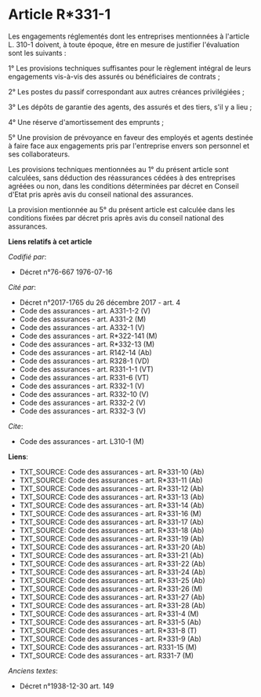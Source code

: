 # Article R*331-1

Les engagements réglementés dont les entreprises mentionnées à l'article L. 310-1 doivent, à toute époque, être en mesure de
justifier l'évaluation sont les suivants :

1° Les provisions techniques suffisantes pour le règlement intégral de leurs engagements vis-à-vis des assurés ou
bénéficiaires de contrats ;

2° Les postes du passif correspondant aux autres créances privilégiées ;

3° Les dépôts de garantie des agents, des assurés et des tiers, s'il y a lieu ;

4° Une réserve d'amortissement des emprunts ;

5° Une provision de prévoyance en faveur des employés et agents destinée à faire face aux engagements pris par l'entreprise
envers son personnel et ses collaborateurs.

Les provisions techniques mentionnées au 1° du présent article sont calculées, sans déduction des réassurances cédées à des
entreprises agréées ou non, dans les conditions déterminées par décret en Conseil d'Etat pris après avis du conseil national
des assurances.

La provision mentionnée au 5° du présent article est calculée dans les conditions fixées par décret pris après avis du
conseil national des assurances.

**Liens relatifs à cet article**

_Codifié par_:

  - Décret n°76-667 1976-07-16

_Cité par_:

  - Décret n°2017-1765 du 26 décembre 2017 - art. 4
  - Code des assurances - art. A331-1-2 (V)
  - Code des assurances - art. A331-2 (M)
  - Code des assurances - art. A332-1 (V)
  - Code des assurances - art. R*322-141 (M)
  - Code des assurances - art. R*332-13 (M)
  - Code des assurances - art. R142-14 (Ab)
  - Code des assurances - art. R328-1 (VD)
  - Code des assurances - art. R331-1-1 (VT)
  - Code des assurances - art. R331-6 (VT)
  - Code des assurances - art. R332-1 (V)
  - Code des assurances - art. R332-10 (V)
  - Code des assurances - art. R332-2 (V)
  - Code des assurances - art. R332-3 (V)

_Cite_:

  - Code des assurances - art. L310-1 (M)

**Liens**:

  - TXT_SOURCE: Code des assurances - art. R*331-10 (Ab)
  - TXT_SOURCE: Code des assurances - art. R*331-11 (Ab)
  - TXT_SOURCE: Code des assurances - art. R*331-12 (Ab)
  - TXT_SOURCE: Code des assurances - art. R*331-13 (Ab)
  - TXT_SOURCE: Code des assurances - art. R*331-14 (Ab)
  - TXT_SOURCE: Code des assurances - art. R*331-16 (M)
  - TXT_SOURCE: Code des assurances - art. R*331-17 (Ab)
  - TXT_SOURCE: Code des assurances - art. R*331-18 (Ab)
  - TXT_SOURCE: Code des assurances - art. R*331-19 (Ab)
  - TXT_SOURCE: Code des assurances - art. R*331-20 (Ab)
  - TXT_SOURCE: Code des assurances - art. R*331-21 (Ab)
  - TXT_SOURCE: Code des assurances - art. R*331-22 (Ab)
  - TXT_SOURCE: Code des assurances - art. R*331-24 (Ab)
  - TXT_SOURCE: Code des assurances - art. R*331-25 (Ab)
  - TXT_SOURCE: Code des assurances - art. R*331-26 (M)
  - TXT_SOURCE: Code des assurances - art. R*331-27 (Ab)
  - TXT_SOURCE: Code des assurances - art. R*331-28 (Ab)
  - TXT_SOURCE: Code des assurances - art. R*331-4 (M)
  - TXT_SOURCE: Code des assurances - art. R*331-5 (Ab)
  - TXT_SOURCE: Code des assurances - art. R*331-8 (T)
  - TXT_SOURCE: Code des assurances - art. R*331-9 (Ab)
  - TXT_SOURCE: Code des assurances - art. R331-15 (M)
  - TXT_SOURCE: Code des assurances - art. R331-7 (M)

_Anciens textes_:

  - Décret n°1938-12-30 art. 149
